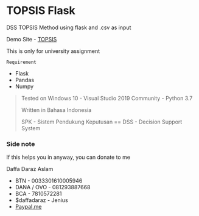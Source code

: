 # TOPSIS Flask
 DSS TOPSIS Method using flask and .csv as input 

 Demo Site - [TOPSIS](http://daffad.ddns.net:2204/spk)

 This is only for university assignment

 `Requirement`
 - Flask
 - Pandas
 - Numpy
 
 >Tested on Windows 10 - Visual Studio 2019 Community - Python 3.7
 >
 >Written in Bahasa Indonesia
 >
 >SPK - Sistem Pendukung Keputusan == DSS - Decision Support System

 ### Side note
 If this helps you in anyway, you can donate to me
 
 Daffa Daraz Aslam
 - BTN - 0033301610005946
 - DANA / OVO - 081293887668
 - BCA - 7810572281
 - $daffadaraz - Jenius
 - [Paypal.me](https://paypal.me/daffadaraz?)
